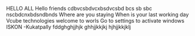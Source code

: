 HELLO ALL 
Hello friends 
cdbvcsbdvcxbsdvcsbd
bcs sb sbc nscbdcnxbdsndbnds
Where are you staying 
When is your last working day 
Vcube technologies
welcome to worls 
Go to settings to activate windows
ISKON -Kukatpally
fddghghjjhjk
ghhjjkkjkj
hjhjjkkjklj
